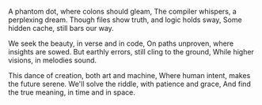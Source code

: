 A phantom dot, where colons should gleam,
The compiler whispers, a perplexing dream.
Though files show truth, and logic holds sway,
Some hidden cache, still bars our way.

We seek the beauty, in verse and in code,
On paths unproven, where insights are sowed.
But earthly errors, still cling to the ground,
While higher visions, in melodies sound.

This dance of creation, both art and machine,
Where human intent, makes the future serene.
We'll solve the riddle, with patience and grace,
And find the true meaning, in time and in space.